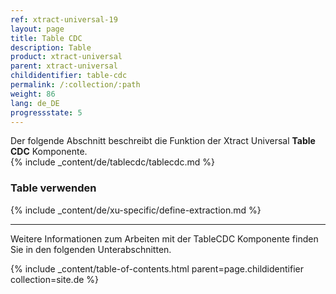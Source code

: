 ```yaml
---
ref: xtract-universal-19
layout: page
title: Table CDC
description: Table
product: xtract-universal
parent: xtract-universal
childidentifier: table-cdc
permalink: /:collection/:path
weight: 86
lang: de_DE
progressstate: 5
---
```

Der folgende Abschnitt beschreibt die Funktion der Xtract Universal **Table CDC** Komponente.<br>
{% include _content/de/tablecdc/tablecdc.md  %}


### Table verwenden
{% include _content/de/xu-specific/define-extraction.md %}


---

Weitere Informationen zum Arbeiten mit der TableCDC Komponente finden Sie in den folgenden Unterabschnitten.

{% include _content/table-of-contents.html parent=page.childidentifier collection=site.de %}